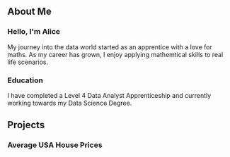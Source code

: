 ## **About Me**
### Hello, I'm Alice
My journey into the data world started as an apprentice with a love for maths. As my career has grown, I enjoy applying mathemtical skills to real life scenarios.
### Education
I have completed a Level 4 Data Analyst Apprenticeship and currently working towards my Data Science Degree. 



## **Projects**
### Average USA House Prices


